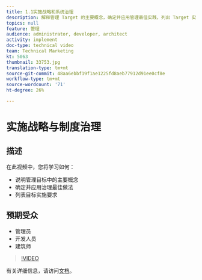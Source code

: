 ```yaml
---
title: 1.1实施战略和系统治理
description: 解释管理 Target 的主要概念，确定并应用管理最佳实践，列出 Target 实施要求
topics: null
feature: 管理
audience: administrator, developer, architect
activity: implement
doc-type: technical video
team: Technical Marketing
kt: 5063
thumbnail: 33753.jpg
translation-type: tm+mt
source-git-commit: 48aa6ebbf19f1ae1225fd8aeb77912d91ee0cf8e
workflow-type: tm+mt
source-wordcount: '71'
ht-degree: 26%

---
```



# 实施战略与制度治理

## 描述

在此视频中，您将学习如何：

* 说明管理目标中的主要概念
* 确定并应用治理最佳做法
* 列表目标实施要求

## 预期受众

* 管理员
* 开发人员
* 建筑师

>[!VIDEO](https://video.tv.adobe.com/v/33753/?quality=12)

有关详细信息，请访问[文档](https://docs.adobe.com/content/help/en/target/using/administer/administrating-target.html)。
